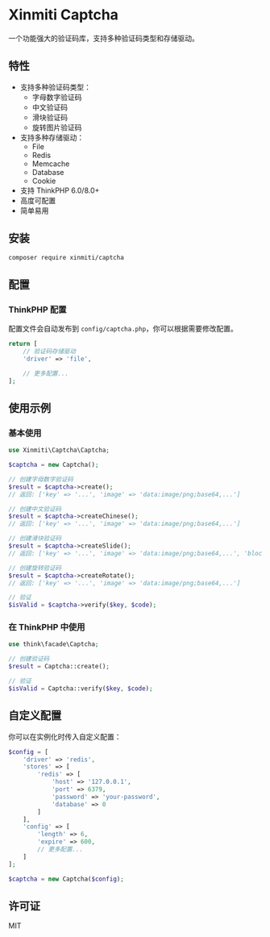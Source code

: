 <!-- @format -->

# Xinmiti Captcha

一个功能强大的验证码库，支持多种验证码类型和存储驱动。

## 特性

-   支持多种验证码类型：
    -   字母数字验证码
    -   中文验证码
    -   滑块验证码
    -   旋转图片验证码
-   支持多种存储驱动：
    -   File
    -   Redis
    -   Memcache
    -   Database
    -   Cookie
-   支持 ThinkPHP 6.0/8.0+
-   高度可配置
-   简单易用

## 安装

```bash
composer require xinmiti/captcha
```

## 配置

### ThinkPHP 配置

配置文件会自动发布到 `config/captcha.php`，你可以根据需要修改配置。

```php
return [
    // 验证码存储驱动
    'driver' => 'file',

    // 更多配置...
];
```

## 使用示例

### 基本使用

```php
use Xinmiti\Captcha\Captcha;

$captcha = new Captcha();

// 创建字母数字验证码
$result = $captcha->create();
// 返回: ['key' => '...', 'image' => 'data:image/png;base64,...']

// 创建中文验证码
$result = $captcha->createChinese();
// 返回: ['key' => '...', 'image' => 'data:image/png;base64,...']

// 创建滑块验证码
$result = $captcha->createSlide();
// 返回: ['key' => '...', 'image' => 'data:image/png;base64,...', 'block' => 'data:image/png;base64,...']

// 创建旋转验证码
$result = $captcha->createRotate();
// 返回: ['key' => '...', 'image' => 'data:image/png;base64,...']

// 验证
$isValid = $captcha->verify($key, $code);
```

### 在 ThinkPHP 中使用

```php
use think\facade\Captcha;

// 创建验证码
$result = Captcha::create();

// 验证
$isValid = Captcha::verify($key, $code);
```

## 自定义配置

你可以在实例化时传入自定义配置：

```php
$config = [
    'driver' => 'redis',
    'stores' => [
        'redis' => [
            'host' => '127.0.0.1',
            'port' => 6379,
            'password' => 'your-password',
            'database' => 0
        ]
    ],
    'config' => [
        'length' => 6,
        'expire' => 600,
        // 更多配置...
    ]
];

$captcha = new Captcha($config);
```

## 许可证

MIT
